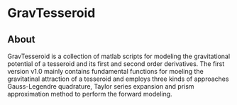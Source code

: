 # GravTesseroid
## About
GravTesseroid is a collection of matlab scripts for modeling the gravitational potential of a tesseroid and its first and second order derivatives.
The first version v1.0 mainly contains fundamental functions for moeling the gravitatinal attraction of a tesseroid and employs three kinds of approaches Gauss-Legendre quadrature, Taylor series expansion and prism approximation method to perform the forward modeling.
